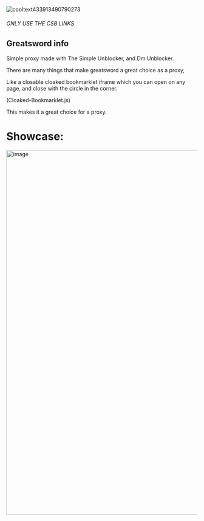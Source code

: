 ![cooltext433913490790273](https://user-images.githubusercontent.com/119009502/232642357-8734207d-5cd0-4514-9190-d3fbffc2a056.png)

###### ONLY USE THE CSB LINKS

## Greatsword info

Simple proxy made with The Simple Unblocker, and Dm Unblocker.

There are many things that make greatsword a great choice as a proxy,

Like a closable cloaked bookmarklet iframe which you can open on any page, and close with the circle in the corner.

(Cloaked-Bookmarklet.js)

This makes it a great choice for a proxy.



# Showcase:

<img width="960" alt="image" src="https://user-images.githubusercontent.com/119009502/232946809-ef774a0d-4b31-4226-a246-e2b5407cdde4.png">

